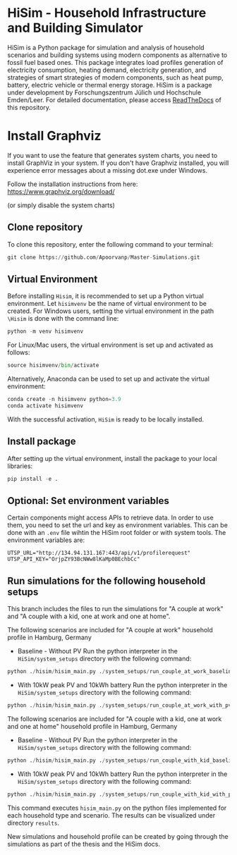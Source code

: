 # HiSim - Household Infrastructure and Building Simulator

HiSim is a Python package for simulation and analysis of household scenarios and building systems using modern
components as alternative to fossil fuel based ones. This package integrates load profiles generation of electricity
consumption, heating demand, electricity generation, and strategies of smart strategies of modern components, such as
heat pump, battery, electric vehicle or thermal energy storage. HiSim is a package under development by
Forschungszentrum Jülich und Hochschule Emden/Leer. For detailed documentation, please
access [ReadTheDocs](https://household-infrastructure-simulator.readthedocs.io/en/latest/) of this repository.


# Install Graphviz

If you want to use the feature that generates system charts, you need to install GraphViz in your system. If you don't
have Graphviz installed, you will experience error messages about a missing dot.exe under Windows.

Follow the installation instructions from here:
https://www.graphviz.org/download/

(or simply disable the system charts)

Clone repository
-----------------------
To clone this repository, enter the following command to your terminal:

```python
git clone https://github.com/Apoorvanp/Master-Simulations.git
```

Virtual Environment
-----------------------
Before installing `Hisim`, it is recommended to set up a Python virtual environment. Let `hisimvenv` be the name of
virtual environment to be created. For Windows users, setting the virtual environment in the path `\Hisim` is done with
the command line:

```python
python -m venv hisimvenv
```

For Linux/Mac users, the virtual environment is set up and activated as follows:

```python 
source hisimvenv/bin/activate
```

Alternatively, Anaconda can be used to set up and activate the virtual environment:

```python 
conda create -n hisimvenv python=3.9
conda activate hisimvenv
```

With the successful activation, `HiSim` is ready to be locally installed.

Install package
------------------------
After setting up the virtual environment, install the package to your local libraries:

```python
pip install -e .
```

Optional: Set environment variables
-----------------------
Certain components might access APIs to retrieve data. In order to use them, you need to set the url and key as environment variables. This can be done with an `.env` file wihtin the HiSim root folder or with system tools. The environment variables are:

```
UTSP_URL="http://134.94.131.167:443/api/v1/profilerequest"
UTSP_API_KEY="OrjpZY93BcNWw8lKaMp0BEchbCc"
```

Run simulations for the following household setups
-----------------------

This branch includes the files to run the simulations for "A couple at work" and "A couple with a kid, one at work and one at home". 

The following scenarios are included for "A couple at work" household profile in Hamburg, Germany
* Baseline - Without PV
Run the python interpreter in the `HiSim/system_setups` directory with the following command:
```python
python ./hisim/hisim_main.py ./system_setups/run_couple_at_work_baseline.py
```

* With 10kW peak PV and 10kWh battery
Run the python interpreter in the `HiSim/system_setups` directory with the following command:
```python
python ./hisim/hisim_main.py ./system_setups/run_couple_at_work_with_pv.py
```

The following scenarios are included for "A couple with a kid, one at work and one at home" household profile in Hamburg, Germany
* Baseline - Without PV
Run the python interpreter in the `HiSim/system_setups` directory with the following command:
```python
python ./hisim/hisim_main.py ./system_setups/run_couple_with_kid_baseline.py
```

* With 10kW peak PV and 10kWh battery
Run the python interpreter in the `HiSim/system_setups` directory with the following command:
```python
python ./hisim/hisim_main.py ./system_setups/run_couple_with_kid_with_pv.py
```


This command executes `hisim_main.py` on the python files implemented for each household type and scenario. The results can be visualized under directory `results`. 

New simulations and household profile can be created by going through the simulations as part of the thesis and the HiSim docs.

